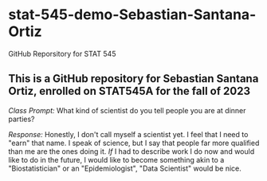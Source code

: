 # stat-545-demo-Sebastian-Santana-Ortiz
GitHub Reporsitory for STAT 545

## This is a GitHub repository for Sebastian Santana Ortiz, enrolled on STAT545A for the fall of 2023

*Class Prompt:* What kind of scientist do you tell people you are at dinner parties?

*Response:* Honestly, I don't call myself a scientist yet. I feel that I need to "earn" that name. I speak of science, but I say that people far more qualified than me are the ones doing it. _If_ I had to describe work I do now and would like to do in the future, I would like to become something akin to a "Biostatistician" or an "Epidemiologist", "Data Scientist" would be nice.
